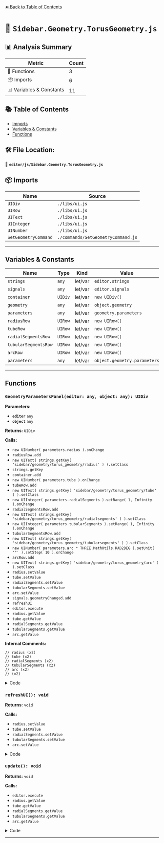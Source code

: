 [⬅️ Back to Table of Contents](../../index.md)

# 📄 `Sidebar.Geometry.TorusGeometry.js`

## 📊 Analysis Summary

| Metric | Count |
|--------|-------|
| 🔧 Functions | 3 |
| 📦 Imports | 6 |
| 📊 Variables & Constants | 11 |

## 📚 Table of Contents

- [Imports](#imports)
- [Variables & Constants](#variables-constants)
- [Functions](#functions)

## 🛠️ File Location:
📂 **`editor/js/Sidebar.Geometry.TorusGeometry.js`**

## 📦 Imports

| Name | Source |
|------|--------|
| `UIDiv` | `./libs/ui.js` |
| `UIRow` | `./libs/ui.js` |
| `UIText` | `./libs/ui.js` |
| `UIInteger` | `./libs/ui.js` |
| `UINumber` | `./libs/ui.js` |
| `SetGeometryCommand` | `./commands/SetGeometryCommand.js` |


---

## Variables & Constants

| Name | Type | Kind | Value | Exported |
|------|------|------|-------|----------|
| `strings` | `any` | let/var | `editor.strings` | ✗ |
| `signals` | `any` | let/var | `editor.signals` | ✗ |
| `container` | `UIDiv` | let/var | `new UIDiv()` | ✗ |
| `geometry` | `any` | let/var | `object.geometry` | ✗ |
| `parameters` | `any` | let/var | `geometry.parameters` | ✗ |
| `radiusRow` | `UIRow` | let/var | `new UIRow()` | ✗ |
| `tubeRow` | `UIRow` | let/var | `new UIRow()` | ✗ |
| `radialSegmentsRow` | `UIRow` | let/var | `new UIRow()` | ✗ |
| `tubularSegmentsRow` | `UIRow` | let/var | `new UIRow()` | ✗ |
| `arcRow` | `UIRow` | let/var | `new UIRow()` | ✗ |
| `parameters` | `any` | let/var | `object.geometry.parameters` | ✗ |


---

## Functions

### `GeometryParametersPanel(editor: any, object: any): UIDiv`

**Parameters:**

- **`editor`** `any`
- **`object`** `any`

**Returns:** `UIDiv`

**Calls:**

- `new UINumber( parameters.radius ).onChange`
- `radiusRow.add`
- `new UIText( strings.getKey( 'sidebar/geometry/torus_geometry/radius' ) ).setClass`
- `strings.getKey`
- `container.add`
- `new UINumber( parameters.tube ).onChange`
- `tubeRow.add`
- `new UIText( strings.getKey( 'sidebar/geometry/torus_geometry/tube' ) ).setClass`
- `new UIInteger( parameters.radialSegments ).setRange( 1, Infinity ).onChange`
- `radialSegmentsRow.add`
- `new UIText( strings.getKey( 'sidebar/geometry/torus_geometry/radialsegments' ) ).setClass`
- `new UIInteger( parameters.tubularSegments ).setRange( 1, Infinity ).onChange`
- `tubularSegmentsRow.add`
- `new UIText( strings.getKey( 'sidebar/geometry/torus_geometry/tubularsegments' ) ).setClass`
- `new UINumber( parameters.arc * THREE.MathUtils.RAD2DEG ).setUnit( '°' ).setStep( 10 ).onChange`
- `arcRow.add`
- `new UIText( strings.getKey( 'sidebar/geometry/torus_geometry/arc' ) ).setClass`
- `radius.setValue`
- `tube.setValue`
- `radialSegments.setValue`
- `tubularSegments.setValue`
- `arc.setValue`
- `signals.geometryChanged.add`
- `refreshUI`
- `editor.execute`
- `radius.getValue`
- `tube.getValue`
- `radialSegments.getValue`
- `tubularSegments.getValue`
- `arc.getValue`

**Internal Comments:**
```
// radius (x2)
// tube (x2)
// radialSegments (x2)
// tubularSegments (x2)
// arc (x2)
// (x2)
```

<details><summary>Code</summary>

```typescript
function GeometryParametersPanel( editor, object ) {

	const strings = editor.strings;
	const signals = editor.signals;

	const container = new UIDiv();

	const geometry = object.geometry;
	const parameters = geometry.parameters;

	// radius

	const radiusRow = new UIRow();
	const radius = new UINumber( parameters.radius ).onChange( update );

	radiusRow.add( new UIText( strings.getKey( 'sidebar/geometry/torus_geometry/radius' ) ).setClass( 'Label' ) );
	radiusRow.add( radius );

	container.add( radiusRow );

	// tube

	const tubeRow = new UIRow();
	const tube = new UINumber( parameters.tube ).onChange( update );

	tubeRow.add( new UIText( strings.getKey( 'sidebar/geometry/torus_geometry/tube' ) ).setClass( 'Label' ) );
	tubeRow.add( tube );

	container.add( tubeRow );

	// radialSegments

	const radialSegmentsRow = new UIRow();
	const radialSegments = new UIInteger( parameters.radialSegments ).setRange( 1, Infinity ).onChange( update );

	radialSegmentsRow.add( new UIText( strings.getKey( 'sidebar/geometry/torus_geometry/radialsegments' ) ).setClass( 'Label' ) );
	radialSegmentsRow.add( radialSegments );

	container.add( radialSegmentsRow );

	// tubularSegments

	const tubularSegmentsRow = new UIRow();
	const tubularSegments = new UIInteger( parameters.tubularSegments ).setRange( 1, Infinity ).onChange( update );

	tubularSegmentsRow.add( new UIText( strings.getKey( 'sidebar/geometry/torus_geometry/tubularsegments' ) ).setClass( 'Label' ) );
	tubularSegmentsRow.add( tubularSegments );

	container.add( tubularSegmentsRow );

	// arc

	const arcRow = new UIRow();
	const arc = new UINumber( parameters.arc * THREE.MathUtils.RAD2DEG ).setUnit( '°' ).setStep( 10 ).onChange( update );

	arcRow.add( new UIText( strings.getKey( 'sidebar/geometry/torus_geometry/arc' ) ).setClass( 'Label' ) );
	arcRow.add( arc );

	container.add( arcRow );

	//

	function refreshUI() {

		const parameters = object.geometry.parameters;

		radius.setValue( parameters.radius );
		tube.setValue( parameters.tube );
		radialSegments.setValue( parameters.radialSegments );
		tubularSegments.setValue( parameters.tubularSegments );
		arc.setValue( parameters.arc * THREE.MathUtils.RAD2DEG );

	}

	signals.geometryChanged.add( function ( mesh ) {

		if ( mesh === object ) {

			refreshUI();

		}

	} );

	//

	function update() {

		editor.execute( new SetGeometryCommand( editor, object, new THREE.TorusGeometry(
			radius.getValue(),
			tube.getValue(),
			radialSegments.getValue(),
			tubularSegments.getValue(),
			arc.getValue() * THREE.MathUtils.DEG2RAD
		) ) );

	}

	return container;

}
```
</details>

### `refreshUI(): void`

**Returns:** `void`

**Calls:**

- `radius.setValue`
- `tube.setValue`
- `radialSegments.setValue`
- `tubularSegments.setValue`
- `arc.setValue`

<details><summary>Code</summary>

```typescript
function refreshUI() {

		const parameters = object.geometry.parameters;

		radius.setValue( parameters.radius );
		tube.setValue( parameters.tube );
		radialSegments.setValue( parameters.radialSegments );
		tubularSegments.setValue( parameters.tubularSegments );
		arc.setValue( parameters.arc * THREE.MathUtils.RAD2DEG );

	}
```
</details>

### `update(): void`

**Returns:** `void`

**Calls:**

- `editor.execute`
- `radius.getValue`
- `tube.getValue`
- `radialSegments.getValue`
- `tubularSegments.getValue`
- `arc.getValue`

<details><summary>Code</summary>

```typescript
function update() {

		editor.execute( new SetGeometryCommand( editor, object, new THREE.TorusGeometry(
			radius.getValue(),
			tube.getValue(),
			radialSegments.getValue(),
			tubularSegments.getValue(),
			arc.getValue() * THREE.MathUtils.DEG2RAD
		) ) );

	}
```
</details>


---